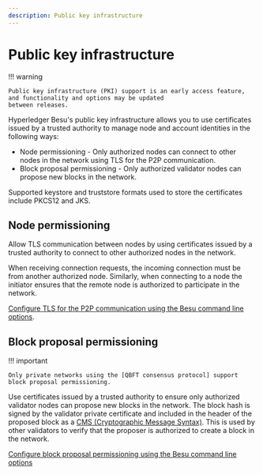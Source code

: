 ```yaml
---
description: Public key infrastructure
---
```


# Public key infrastructure

!!! warning

    Public key infrastructure (PKI) support is an early access feature, and functionality and options may be updated
    between releases.

Hyperledger Besu's public key infrastructure allows you to use certificates issued by a trusted authority to manage
node and account identities in the following ways:

* Node permissioning - Only authorized nodes can connect to other nodes in the network using TLS for the P2P
    communication.
* Block proposal permissioning - Only authorized validator nodes can propose new blocks in the network.

Supported keystore and truststore formats used to store the certificates include PKCS12 and JKS.

## Node permissioning

Allow TLS communication between nodes by using certificates issued by a trusted authority to connect to other
authorized nodes in the network.

When receiving connection requests, the incoming connection must be from another authorized node. Similarly, when
connecting to a node the initiator ensures that the remote node is authorized to participate in the network.

[Configure TLS for the P2P communication using the Besu command line options](../HowTo/Configure/TLS/P2P-TLS.md).

## Block proposal permissioning

!!! important

    Only private networks using the [QBFT consensus protocol] support block proposal permissioning.

Use certificates issued by a trusted authority to ensure only authorized validator nodes can propose new blocks in the
network. The block hash is signed by the validator private certificate and included in the header of the proposed block
as a [CMS (Cryptographic Message Syntax)]. This is used by other validators to verify that the proposer is authorized
to create a block in the network.

[Configure block proposal permissioning using the Besu command line options](../HowTo/Configure/Block-Proposal-Permissioning.md)

[QBFT consensus protocol]: ../HowTo/Configure/Consensus-Protocols/QBFT.md
[CMS (Cryptographic Message Syntax)]: https://en.wikipedia.org/wiki/Cryptographic_Message_Syntax